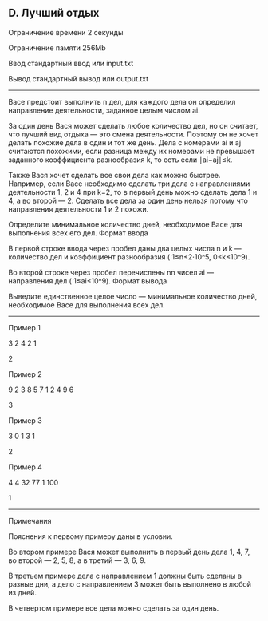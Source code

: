## D. Лучший отдых

Ограничение времени	2 секунды

Ограничение памяти	256Mb

Ввод	стандартный ввод или input.txt

Вывод	стандартный вывод или output.txt

---

Васе предстоит выполнить n дел, для каждого дела он определил направление деятельности, заданное целым числом ai​.

За один день Вася может сделать любое количество дел, но он считает, что лучший вид отдыха — это смена деятельности. Поэтому он не хочет делать похожие дела в один и тот же день. Дела с номерами ai​ и aj​ считаются похожими, если разница между их номерами не превышает заданного коэффициента разнообразия k, то есть если ∣ai−aj∣≤k.

Также Вася хочет сделать все свои дела как можно быстрее. Например, если Васе необходимо сделать три дела с направлениями деятельности 1, 2 и 4 при k=2, то в первый день можно сделать дела 1 и 4, а во второй — 2. Сделать все дела за один день нельзя потому что направления деятельности 1 и 2 похожи.

Определите минимальное количество дней, необходимое Васе для выполнения всех его дел.
Формат ввода

В первой строке ввода через пробел даны два целых числа n и k — количество дел и коэффициент разнообразия ( 1≤n≤2⋅10^5, 0≤k≤10^9).

Во второй строке через пробел перечислены nn чисел ai​ — направления дел ( 1≤ai≤10^9).
Формат вывода

Выведите единственное целое число — минимальное количество дней, необходимое Васе для выполнения всех дел.

---

Пример 1

3 2
4 2 1


2

Пример 2

9 2
3 8 5 7 1 2 4 9 6


3

Пример 3

3 0
1 3 1
	

2

Пример 4

4 4
32 77 1 100

	
1

---

Примечания

Пояснения к первому примеру даны в условии.

Во втором примере Вася может выполнить в первый день дела 1, 4, 7, во второй — 2, 5, 8, а в третий — 3, 6, 9.

В третьем примере дела с направлением 1 должны быть сделаны в разные дни, а дело с направлением 3 может быть выполнено в любой из дней.

В четвертом примере все дела можно сделать за один день.